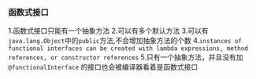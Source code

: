 ### 函数式接口

1.函数式接口只能有一个抽象方法
2.可以有多个默认方法
3.可以有`java.lang.Object`中的`public`方法,不会增加抽象方法的个数
4.`instances of functional interfaces can be created with lambda expressions, method references, or constructor references`
5.只有一个抽象方法，并且没有加 `@functionalInterface` 的接口也会被编译器看着是函数式接口

